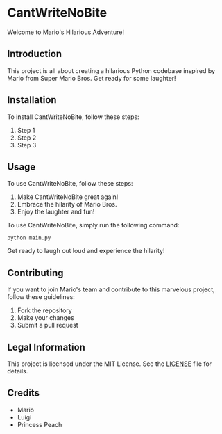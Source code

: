 # CantWriteNoBite

Welcome to Mario's Hilarious Adventure!

## Introduction

This project is all about creating a hilarious Python codebase inspired by Mario from Super Mario Bros. Get ready for some laughter!

## Installation

To install CantWriteNoBite, follow these steps:

1. Step 1
2. Step 2
3. Step 3

## Usage

To use CantWriteNoBite, follow these steps:

1. Make CantWriteNoBite great again!
2. Embrace the hilarity of Mario Bros.
3. Enjoy the laughter and fun!

To use CantWriteNoBite, simply run the following command:

```
python main.py
```

Get ready to laugh out loud and experience the hilarity!

## Contributing

If you want to join Mario's team and contribute to this marvelous project, follow these guidelines:

1. Fork the repository
2. Make your changes
3. Submit a pull request

## Legal Information

This project is licensed under the MIT License. See the [LICENSE](LICENSE) file for details.

## Credits

- Mario
- Luigi
- Princess Peach
